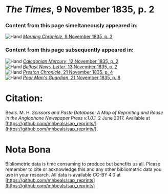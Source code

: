 # *The Times*, 9 November 1835, p. 2  
  
### Content from this page simeltaneously appeared in:  
![Hand](http://scissorsandpaste.net/wp-content/uploads/2017/06/smallhandpointer.png) [*Morning Chronicle*, 9 November 1835, p. 3](https://mhbeals.github.io/sap_html/Morning-Chronicle/Morning-Chronicle-9-November-1835-p-3)  
  
### Content from this page subsequently appeared in:  
![Hand](http://scissorsandpaste.net/wp-content/uploads/2017/06/smallhandpointer.png) [*Caledonian Mercury*, 12 November 1835, p. 2](https://mhbeals.github.io/sap_html/Caledonian-Mercury/Caledonian-Mercury-12-November-1835-p-2)  
![Hand](http://scissorsandpaste.net/wp-content/uploads/2017/06/smallhandpointer.png) [*Belfast News-Letter*, 13 November 1835, p. 2](https://mhbeals.github.io/sap_html/Belfast-News-Letter/Belfast-News-Letter-13-November-1835-p-2)  
![Hand](http://scissorsandpaste.net/wp-content/uploads/2017/06/smallhandpointer.png) [*Preston Chronicle*, 21 November 1835, p. 4](https://mhbeals.github.io/sap_html/Preston-Chronicle/Preston-Chronicle-21-November-1835-p-4)  
![Hand](http://scissorsandpaste.net/wp-content/uploads/2017/06/smallhandpointer.png) [*Poor Man's Guardian*, 21 November 1835, p. 8](https://mhbeals.github.io/sap_html/Poor-Man's-Guardian/Poor-Man's-Guardian-21-November-1835-p-8)  


# Citation: 

Beals. M. H. *Scissors and Paste Database: A Map of Reprinting and Reuse in the Anglophone Newspaper Press v.1.0.1.* 2 June 2017. Available at [https://github.com/mhbeals/sap_reprints/](https://github.com/mhbeals/sap_reprints/). 

# Nota Bona

Bibliometric data is time consuming to produce but benefits us all. Please remember to cite or acknowledge this and any other bibliometric data you use in your research. All data is available CC-BY 4.0 at [https://github.com/mhbeals/sap_reprints](https://github.com/mhbeals/sap_reprints)
